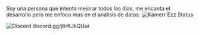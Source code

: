 Soy una persona que intenta mejorar todos los dias, me encanta el desarrollo pero me enfoco mas en el análisis de datos.
![Kamerr Ezz Status](https://github-readme-stats.vercel.app/api?username=limitedbug&show_icons=true&theme=radical)

![Discord](https://discordapp.com/api/guilds/709658304971931719/widget.png?style=banner2)
discord.gg/j6rKJkQUur
